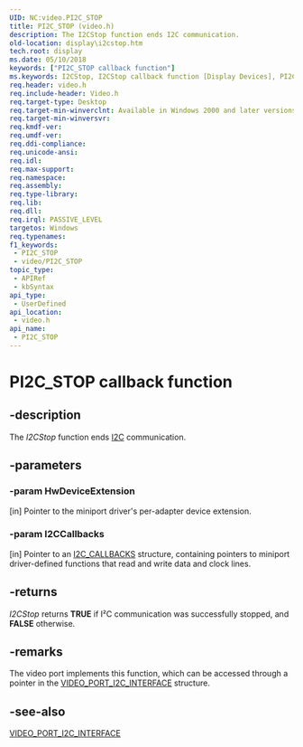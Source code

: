 ```yaml
---
UID: NC:video.PI2C_STOP
title: PI2C_STOP (video.h)
description: The I2CStop function ends I2C communication.
old-location: display\i2cstop.htm
tech.root: display
ms.date: 05/10/2018
keywords: ["PI2C_STOP callback function"]
ms.keywords: I2CStop, I2CStop callback function [Display Devices], PI2C_STOP, PI2C_STOP callback, VideoPort_Functions_736a5ce6-846f-4c8c-b851-b65c365bba71.xml, display.i2cstop, video/I2CStop
req.header: video.h
req.include-header: Video.h
req.target-type: Desktop
req.target-min-winverclnt: Available in Windows 2000 and later versions of the Windows operating systems.
req.target-min-winversvr: 
req.kmdf-ver: 
req.umdf-ver: 
req.ddi-compliance: 
req.unicode-ansi: 
req.idl: 
req.max-support: 
req.namespace: 
req.assembly: 
req.type-library: 
req.lib: 
req.dll: 
req.irql: PASSIVE_LEVEL
targetos: Windows
req.typenames: 
f1_keywords:
 - PI2C_STOP
 - video/PI2C_STOP
topic_type:
 - APIRef
 - kbSyntax
api_type:
 - UserDefined
api_location:
 - video.h
api_name:
 - PI2C_STOP
---
```


# PI2C_STOP callback function


## -description

The <i>I2CStop</i> function ends <a href="/windows-hardware/drivers/">I2C</a> communication.

## -parameters

### -param HwDeviceExtension 

[in]
Pointer to the miniport driver's per-adapter device extension.

### -param I2CCallbacks 

[in]
Pointer to an <a href="/windows-hardware/drivers/ddi/video/ns-video-_i2c_callbacks">I2C_CALLBACKS</a> structure, containing pointers to miniport driver-defined functions that read and write data and clock lines.

## -returns

<i>I2CStop</i> returns <b>TRUE</b> if I²C communication was successfully stopped, and <b>FALSE</b> otherwise.

## -remarks

The video port implements this function, which can be accessed through a pointer in the <a href="/windows-hardware/drivers/ddi/video/ns-video-_video_port_i2c_interface">VIDEO_PORT_I2C_INTERFACE</a> structure.

## -see-also

<a href="/windows-hardware/drivers/ddi/video/ns-video-_video_port_i2c_interface">VIDEO_PORT_I2C_INTERFACE</a>

